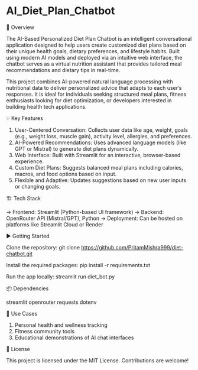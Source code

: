 # AI_Diet_Plan_Chatbot

🥗 Overview

The AI-Based Personalized Diet Plan Chatbot is an intelligent conversational application designed to help users create customized diet plans based on their unique health goals, dietary preferences, and lifestyle habits. Built using modern AI models and deployed via an intuitive web interface, the chatbot serves as a virtual nutrition assistant that provides tailored meal recommendations and dietary tips in real-time.

This project combines AI-powered natural language processing with nutritional data to deliver personalized advice that adapts to each user’s responses. It is ideal for individuals seeking structured meal plans, fitness enthusiasts looking for diet optimization, or developers interested in building health tech applications.

💡 Key Features

1. User-Centered Conversation: Collects user data like age, weight, goals (e.g., weight loss, muscle gain), activity level, allergies, and preferences.
2. AI-Powered Recommendations: Uses advanced language models (like GPT or Mistral) to generate diet plans dynamically.
3. Web Interface: Built with Streamlit for an interactive, browser-based experience.
4. Custom Diet Plans: Suggests balanced meal plans including calories, macros, and food options based on input.
5. Flexible and Adaptive: Updates suggestions based on new user inputs or changing goals.

🏗️ Tech Stack

-> Frontend: Streamlit (Python-based UI framework)
-> Backend: OpenRouter API (Mistral/GPT), Python
-> Deployment: Can be hosted on platforms like Streamlit Cloud or Render

▶️ Getting Started

Clone the repository:
git clone https://github.com/PritamMishra999/diet-chatbot.git

Install the required packages:
pip install -r requirements.txt

Run the app locally:
streamlit run diet_bot.py

📦 Dependencies

streamlit
openrouter
requests
dotenv

📌 Use Cases

1. Personal health and wellness tracking
2. Fitness community tools
3. Educational demonstrations of AI chat interfaces

📄 License

This project is licensed under the MIT License. Contributions are welcome!
